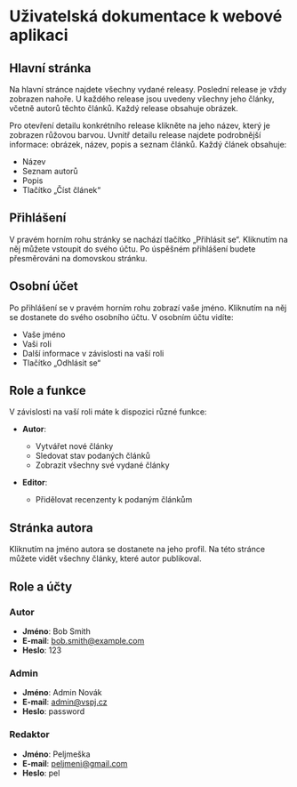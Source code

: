 # Uživatelská dokumentace k webové aplikaci

## Hlavní stránka

Na hlavní stránce najdete všechny vydané releasy. Poslední release je vždy zobrazen nahoře. U každého release jsou uvedeny všechny jeho články, včetně autorů těchto článků. Každý release obsahuje obrázek.

Pro otevření detailu konkrétního release klikněte na jeho název, který je zobrazen růžovou barvou. Uvnitř detailu release najdete podrobnější informace: obrázek, název, popis a seznam článků. Každý článek obsahuje:

-   Název
-   Seznam autorů
-   Popis
-   Tlačítko „Číst článek“

## Přihlášení

V pravém horním rohu stránky se nachází tlačítko „Přihlásit se“. Kliknutím na něj můžete vstoupit do svého účtu. Po úspěšném přihlášení budete přesměrováni na domovskou stránku.

## Osobní účet

Po přihlášení se v pravém horním rohu zobrazí vaše jméno. Kliknutím na něj se dostanete do svého osobního účtu. V osobním účtu vidíte:

-   Vaše jméno
-   Vaši roli
-   Další informace v závislosti na vaší roli
-   Tlačítko „Odhlásit se“

## Role a funkce

V závislosti na vaší roli máte k dispozici různé funkce:

-   **Autor**:

    -   Vytvářet nové články
    -   Sledovat stav podaných článků
    -   Zobrazit všechny své vydané články

-   **Editor**:
    -   Přidělovat recenzenty k podaným článkům

## Stránka autora

Kliknutím na jméno autora se dostanete na jeho profil. Na této stránce můžete vidět všechny články, které autor publikoval.

## Role a účty

### **Autor**

- **Jméno**: Bob Smith
- **E-mail**: bob.smith@example.com
- **Heslo**: 123

### **Admin**

- **Jméno**: Admin Novák
- **E-mail**: admin@vspj.cz
- **Heslo**: password

### **Redaktor**

- **Jméno**: Peljmeška
- **E-mail**: peljmeni@gmail.com
- **Heslo**: pel

  
